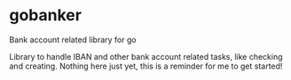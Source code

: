 # gobanker
Bank account related library for go

Library to handle IBAN and other bank account related tasks, like checking and creating. Nothing here just yet, this is a reminder for me to get started!

